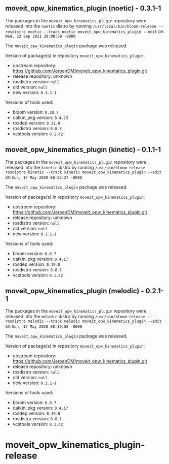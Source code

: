 ## moveit_opw_kinematics_plugin (noetic) - 0.3.1-1

The packages in the `moveit_opw_kinematics_plugin` repository were released into the `noetic` distro by running `/usr/local/bin/bloom-release --rosdistro noetic --track noetic moveit_opw_kinematics_plugin --edit` on `Wed, 22 Sep 2021 20:00:59 -0000`

The `moveit_opw_kinematics_plugin` package was released.

Version of package(s) in repository `moveit_opw_kinematics_plugin`:

- upstream repository: https://github.com/JeroenDM/moveit_opw_kinematics_plugin.git
- release repository: unknown
- rosdistro version: `null`
- old version: `null`
- new version: `0.3.1-1`

Versions of tools used:

- bloom version: `0.10.7`
- catkin_pkg version: `0.4.23`
- rosdep version: `0.21.0`
- rosdistro version: `0.8.3`
- vcstools version: `0.1.42`


## moveit_opw_kinematics_plugin (kinetic) - 0.1.1-1

The packages in the `moveit_opw_kinematics_plugin` repository were released into the `kinetic` distro by running `/usr/bin/bloom-release --rosdistro kinetic --track kinetic moveit_opw_kinematics_plugin --edit` on `Sun, 17 May 2020 08:32:37 -0000`

The `moveit_opw_kinematics_plugin` package was released.

Version of package(s) in repository `moveit_opw_kinematics_plugin`:

- upstream repository: https://github.com/JeroenDM/moveit_opw_kinematics_plugin.git
- release repository: unknown
- rosdistro version: `null`
- old version: `null`
- new version: `0.1.1-1`

Versions of tools used:

- bloom version: `0.9.7`
- catkin_pkg version: `0.4.17`
- rosdep version: `0.19.0`
- rosdistro version: `0.8.1`
- vcstools version: `0.1.42`


## moveit_opw_kinematics_plugin (melodic) - 0.2.1-1

The packages in the `moveit_opw_kinematics_plugin` repository were released into the `melodic` distro by running `/usr/bin/bloom-release --rosdistro melodic --track melodic moveit_opw_kinematics_plugin --edit` on `Sun, 17 May 2020 08:19:58 -0000`

The `moveit_opw_kinematics_plugin` package was released.

Version of package(s) in repository `moveit_opw_kinematics_plugin`:

- upstream repository: https://github.com/JeroenDM/moveit_opw_kinematics_plugin.git
- release repository: unknown
- rosdistro version: `null`
- old version: `null`
- new version: `0.2.1-1`

Versions of tools used:

- bloom version: `0.9.7`
- catkin_pkg version: `0.4.17`
- rosdep version: `0.19.0`
- rosdistro version: `0.8.1`
- vcstools version: `0.1.42`


# moveit_opw_kinematics_plugin-release
